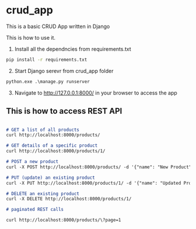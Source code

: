 # crud_app

This is a basic CRUD App written in Django 


This is how to use it. 

1. Install all the dependncies from requirements.txt 

``` cmd 
pip install -r requirements.txt 
````

2. Start Django serevr from crud_app folder 

``` cmd 
python.exe .\manage.py runserver
```
3. Navigate to http://127.0.0.1:8000/ in your browser to access the app 

## This is how to access REST API 

```markdown 

# GET a list of all products
curl http://localhost:8000/products/

# GET details of a specific product
curl http://localhost:8000/products/1/

# POST a new product
curl -X POST http://localhost:8000/products/ -d '{"name": "New Product", "description": "A new product", "price": 9.99}' -H "Content-Type: application/json"

# PUT (update) an existing product
curl -X PUT http://localhost:8000/products/1/ -d '{"name": "Updated Product", "description": "An updated product", "price": 14.99}' -H "Content-Type: application/json"

# DELETE an existing product
curl -X DELETE http://localhost:8000/products/1/

# paginated REST calls 

curl http://localhost:8000/products/\?page=1


```